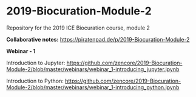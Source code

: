 # 2019-Biocuration-Module-2

Repository for the 2019 ICE Biocuration course, module 2

**Collaborative notes:** https://piratenpad.de/p/2019-Biocuration-Module-2

**Webinar - 1**

Introduction to Jupyter:  https://github.com/zencore/2019-Biocuration-Module-2/blob/master/webinars/webinar_1-introducing_jupyter.ipynb

Introduction to Python:  https://github.com/zencore/2019-Biocuration-Module-2/blob/master/webinars/webinar_1-introducing_python.ipynb

